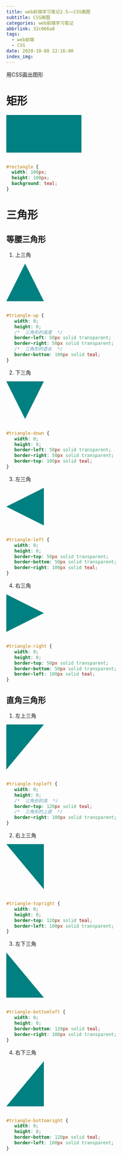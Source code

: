 ```yaml
---
title: web前端学习笔记2.5——CSS画图
subtitle: CSS画图
categories: web前端学习笔记
abbrlink: 32c066a8
tags:
  - web前端
  - CSS
date: 2020-10-08 22:16:00
index_img:
---
```

用CSS画出图形

# 矩形
<style>
#rectangle {
  width: 200px;
  height: 100px;
  background: teal;
	}
</style>
<body>
  <div id="rectangle"></div>
</body>
<br>

```css
#rectangle {
  width: 100px;
  height: 100px;
  background: teal;
} 
```
# 三角形
## 等腰三角形
1. 上三角
<style>
#triangle-up {
   width: 0;
   height: 0;
   border-left: 50px solid transparent;
   border-right: 50px solid transparent;
   border-bottom: 100px solid teal;
}
</style>
<body>
  <div id="triangle-up"></div>
</body>
<br>

```css
#triangle-up {
   width: 0;
   height: 0;
   /*  三角形的高度  */
   border-left: 50px solid transparent;
   border-right: 50px solid transparent;
   /*  三角形的底长  */
   border-bottom: 100px solid teal;
}
```

2. 下三角
<style>
#triangle-down {
   width: 0;
   height: 0;
   border-left: 50px solid transparent;
   border-right: 50px solid transparent;
   border-top: 100px solid teal;
}
</style>
<body>
  <div id="triangle-down"></div>
</body>
<br>

```css
#triangle-down {
   width: 0;
   height: 0;
   border-left: 50px solid transparent;
   border-right: 50px solid transparent;
   border-top: 100px solid teal;
}
```

3. 左三角
<style>
#triangle-left {
   width: 0;
   height: 0;
   border-top: 50px solid transparent;
   border-bottom: 50px solid transparent;
   border-right: 100px solid teal;
}
</style>
<body>
  <div id="triangle-left"></div>
</body>
<br>

```css
#triangle-left {
   width: 0;
   height: 0;
   border-top: 50px solid transparent;
   border-bottom: 50px solid transparent;
   border-right: 100px solid teal;
}
```

4. 右三角
<style>
#triangle-right {
   width: 0;
   height: 0;
   border-top: 50px solid transparent;
   border-bottom: 50px solid transparent;
   border-left: 100px solid teal;
}
</style>
<body>
  <div id="triangle-right"></div>
</body>
<br>

```css
#triangle-right {
   width: 0;
   height: 0;
   border-top: 50px solid transparent;
   border-bottom: 50px solid transparent;
   border-left: 100px solid teal;
}
```

## 直角三角形
1. 左上三角
<style>
#triangle-topleft {
   width: 0;
   height: 0;
   border-top: 120px solid teal;
   border-right: 100px solid transparent;     
}
</style>
<body>
  <div id="triangle-topleft"></div>
</body>
<br>

```css
#triangle-topleft {
   width: 0;
   height: 0;
   /*  三角形的高  */
   border-top: 120px solid teal;
   /*  三角形的上底  */
   border-right: 100px solid transparent;     
}
```

2. 右上三角
<style>
#triangle-topright {
   width: 0;
   height: 0;
   border-top: 120px solid teal;
   border-left: 100px solid transparent;     
}
</style>
<body>
  <div id="triangle-topright"></div>
</body>
<br>

```css
#triangle-topright {
   width: 0;
   height: 0;
   border-top: 120px solid teal;
   border-left: 100px solid transparent;     
}
```

3. 左下三角
<style>
#triangle-bottomleft {
   width: 0;
   height: 0;
   border-bottom: 120px solid teal;
   border-right: 100px solid transparent;     
}
</style>
<body>
  <div id="triangle-bottomleft"></div>
</body>
<br>

```css
#triangle-bottomleft {
   width: 0;
   height: 0;
   border-bottom: 120px solid teal;
   border-right: 100px solid transparent;     
}
```

4. 右下三角
<style>
#triangle-bottomright {
   width: 0;
   height: 0;
   border-bottom: 120px solid teal;
   border-left: 100px solid transparent;     
}
</style>
<body>
  <div id="triangle-bottomright"></div>
</body>
<br>

```css
#triangle-bottomright {
   width: 0;
   height: 0;
   border-bottom: 120px solid teal;
   border-left: 100px solid transparent;     
}
```
